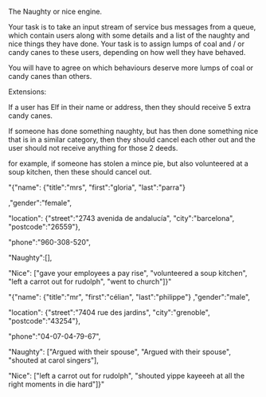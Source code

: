 The Naughty or nice engine.

Your task is to take an input stream of service bus messages from a queue, which contain users along with some details and a list of the naughty and nice things they have done.
Your task is to assign lumps of coal and / or candy canes to these users, depending on how well they have behaved. 

You will have to agree on which behaviours deserve more lumps of coal or candy canes than others. 

Extensions:

If a user has Elf in their name or address, then they should receive 5 extra candy canes.

If someone has done something naughty, but has then done something nice that is in a similar category, then they should cancel each other out and the user should not receive anything for those 2 deeds.

for example, if someone has stolen a mince pie, but also volunteered at a soup kitchen, then these should cancel out.


"{\"name\":
	{\"title\":\"mrs\",
	\"first\":\"gloria\",
	\"last\":\"parra\"}

,\"gender\":\"female\",

\"location\":
	{\"street\":\"2743 avenida de andalucía\",
	\"city\":\"barcelona\",
	\"postcode\":\"26559\"},

\"phone\":\"960-308-520\",

\"Naughty\":[],

\"Nice\":
	[\"gave your employees a pay rise\",
	\"volunteered a soup kitchen\",
	\"left a carrot out for rudolph\",
	\"went to church\"]}"


"{\"name\":
	{\"title\":\"mr\",
	\"first\":\"célian\",
	\"last\":\"philippe\"}
,\"gender\":\"male\",

\"location\":
	{\"street\":\"7404 rue des jardins\",
	\"city\":\"grenoble\",
	\"postcode\":\"43254\"},

\"phone\":\"04-07-04-79-67\",

\"Naughty\":
	[\"Argued with their spouse\",
	\"Argued with their spouse\",
	\"shouted at carol singers\"],

\"Nice\":
	[\"left a carrot out for rudolph\",
	\"shouted yippe kayeeeh at all the right moments in die hard\"]}"
